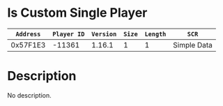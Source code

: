 # Is Custom Single Player

| `Address` | `Player ID` | `Version` | `Size` | `Length` | `SCR` |
| ---------- | ----------- | --------- | ------ | -------- | ---- |
| 0x57F1E3 | -11361 | 1.16.1 | 1 | 1 | Simple Data |

# Description

No description.